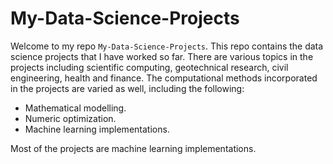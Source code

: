 # My-Data-Science-Projects

Welcome to my repo `My-Data-Science-Projects`. This repo contains the data science projects that
I have worked so far. There are various topics in the projects including scientific computing,
geotechnical research, civil engineering, health and finance. The computational methods
incorporated in the projects are varied as well, including the following:
- Mathematical modelling.
- Numeric optimization.
- Machine learning implementations.

Most of the projects are machine learning implementations.
